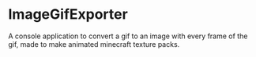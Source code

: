 # ImageGifExporter
A console application to convert a gif to an image with every frame of the gif, made to make animated minecraft texture packs.
